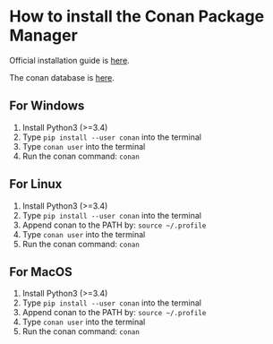# How to install the Conan Package Manager

Official installation guide is [here](https://docs.conan.io/en/latest/installation.html).

The conan database is [here](https://conan.io/center/).

## For Windows

1. Install Python3 (>=3.4)
2. Type ``pip install --user conan`` into the terminal
3. Type ``conan user`` into the terminal
4. Run the conan command: ``conan``

## For Linux

1. Install Python3 (>=3.4)
2. Type ``pip install --user conan`` into the terminal
3. Append conan to the PATH by: ``source ~/.profile``
4. Type ``conan user`` into the terminal
5. Run the conan command: ``conan``

## For MacOS

1. Install Python3 (>=3.4)
2. Type ``pip install --user conan`` into the terminal
3. Append conan to the PATH by: ``source ~/.profile``
4. Type ``conan user`` into the terminal
5. Run the conan command: ``conan``
